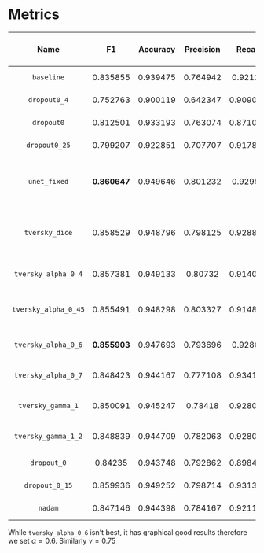 # Metrics

| Name | F1 | Accuracy | Precision | Recall | Model characteristic | Epoch | Loss | Optimizer | Dropout | Number of filters |
| :-: | :-: | :-: | :-: | :-: | :-: | :-: | :-: | :-: | :-: | :-: | 
| `baseline` | 0.835855   | 0.939475    | 0.764942 | 0.92126 | nothing since it's a baseline | 250 | `dice_coef_loss ` | `adam` | 0.15 | 16 |
| `dropout0_4` | 0.752763   | 0.900119    | 0.642347 | 0.909019 | dropout rate = 0.4 | 250 | `dice_coef_loss ` | `adam` | 0.4 | 16 |
| `dropout0` | 0.812501   | 0.933193    | 0.763074 | 0.871064 | dropout rate = 0 | 250 | `dice_coef_loss ` | `adam` | 0 | 16 |
| `dropout0_25` | 0.799207   | 0.922851    | 0.707707 | 0.917881 | dropout rate = 0.25 | 250 | `dice_coef_loss ` | `adam` | 0.25 | 16 |
| `unet_fixed` | __0.860647__   | 0.949646    | 0.801232 | 0.92958 | fixed typo in `block_conv2d` AIcrowd submission of 0.894 f1| 250 | `dice_coef_loss ` | `adam` | 0.1 | 16 |
| `tversky_dice` | 0.858529   | 0.948796    | 0.798125 | 0.928825 | Used the tversky based `dice loss`. Same settings as `unet_fixed`| 250 | `dice_loss ` | `adam` | 0.1 | 16 |
| `tversky_alpha_0_4` | 0.857381   | 0.949133    | 0.80732 | 0.914062 | `focal_tversky` loss, $\alpha=0.4$, $\gamma = 0.75$| 250 | `focal_tversky_loss ` | `adam` | 0.1 | 16 |
| `tversky_alpha_0_45` | 0.855491   | 0.948298    | 0.803327 | 0.914899 | `focal_tversky` loss, $\alpha=0.45$, $\gamma = 0.75$| 250 | `focal_tversky_loss ` | `adam` | 0.1 | 16 |
| `tversky_alpha_0_6` | __0.855903__   | 0.947693    | 0.793696 | 0.92869 | `focal_tversky` loss, $\alpha=0.6$, $\gamma = 0.75$| 250 | `focal_tversky_loss ` | `adam` | 0.1 | 16 |
| `tversky_alpha_0_7` | 0.848423   | 0.944167    | 0.777108 | 0.934148 | `focal_tversky` loss, $\alpha=0.7$, $\gamma = 0.75$| 250 | `focal_tversky_loss ` | `adam` | 0.1 | 16 |
| `tversky_gamma_1` | 0.850091   | 0.945247    | 0.78418 | 0.928099 | `focal_tversky` loss, $\alpha=0.6$, $\gamma = 1$| 250 | `focal_tversky_loss ` | `adam` | 0.1 | 16 |
| `tversky_gamma_1_2` | 0.848839   | 0.944709    | 0.782063 | 0.928083 | `focal_tversky` loss, $\alpha=0.6$, $\gamma = 1.2$| 250 | `focal_tversky_loss ` | `adam` | 0.1 | 16 |
| `dropout_0` | 0.84235   | 0.943748    | 0.792862 | 0.898428 | null dropout rate | `focal_tversky_loss ` | `nadam` | 0 | 16 |
| `dropout_0_15` | 0.859936   | 0.949252    | 0.798714 | 0.931323 | dropout rate 0.15| `focal_tversky_loss ` | `nadam` | 0.15 | 16 |
| `nadam` | 0.847146   | 0.944398    | 0.784167 | 0.921125 | Nadam optimizer| `focal_tversky_loss ` | `nadam` | 0.1 | 16 |

While `tversky_alpha_0_6` isn't best, it has graphical good results therefore we set $\alpha = 0.6$. Similarly $\gamma = 0.75$